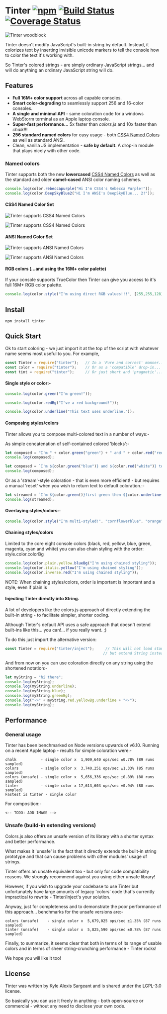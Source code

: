 # Tinter [![npm](https://img.shields.io/npm/v/tinter.svg)]() [![Build Status](https://travis-ci.org/kasargeant/tinter.svg?branch=master)](https://travis-ci.org/kasargeant/tinter)  [![Coverage Status](https://coveralls.io/repos/github/kasargeant/tinter/badge.svg?branch=master)](https://coveralls.io/github/kasargeant/tinter?branch=master)

![Tinter woodblock](/docs/img/woodblock_sharkhats.jpg "Attribution: https://www.flickr.com/photos/sharkhats/")

Tinter doesn't modify JavaScript's built-in string by default.  Instead, it colorizes text by inserting invisible unicode markers to tell the console how to color the text it's working with.

So Tinter's colored strings - are simply ordinary JavaScript strings... and will do anything an ordinary JavaScript string will do.

## Features

* **Full 16M+ color support** across all capable consoles.
* **Smart color-degrading** to seamlessly support 256 and 16-color consoles.
* **A single and minimal API** - same coloration code for a windows WebStorm terminal as an Apple laptop console. 
* **Super-fast performance...** 5x faster than *colors.js* and 10x faster than *chalk*!!!
* **256 standard named colors** for easy usage - both [CSS4 Named Colors](https://www.w3.org/TR/css-color-4/#named-colors) as well as standard ANSI. 
* Clean, vanilla JS implementation - **safe by default**.  A drop-in module that plays nicely with other code.


### Named colors

Tinter supports both the new **lowercased** [CSS4 Named Colors](https://www.w3.org/TR/css-color-4/#named-colors) as well as the standard and older **camel-cased** ANSI color naming schemes. 

```javascript
console.log(color.rebeccapurple("Hi I'm CSS4's Rebecca Purple!"));
console.log(color.DeepSkyBlue2("Hi I'm ANSI's DeepSkyBlue... 2!"));
```

#### CSS4 Named Color Set

![Tinter supports CSS4 Named Colors](/docs/img/tinter_css4_named_foreground_16M.png "Foreground colors")

![Tinter supports CSS4 Named Colors](/docs/img/tinter_css4_named_background_16M.png "Foreground colors")

#### ANSI Named Color Set

![Tinter supports ANSI Named Colors](/docs/img/tinter_ansi256_foreground_apple.png "Foreground colors")

![Tinter supports ANSI Named Colors](/docs/img/tinter_ansi256_background_apple.png "Foreground colors")

#### RGB colors (...and using the 16M+ color palette)
    
If your console supports TrueColor then Tinter can give you access to it's full 16M+ RGB color palette.

```javascript
console.log(color.style("I'm using direct RGB values!!!", [255,255,128], [192, 0, 55], "italic"));
```

## Install

    npm install tinter

## Quick Start

Ok to start coloring - we just import it at the top of the script with whatever name seems most useful to you.  For example,

```javascript
const Tinter = require("tinter");   // In a 'Pure and correct' manner...
const color = require("tinter");    // Or as a 'compatible' drop-in... :)
const tint = require("tinter");     // Or just short and 'pragmatic'...
```                         

#### Single style or color:-

```javascript
console.log(color.green("I'm green!"));

console.log(color.redBg("I've a red background!"));

console.log(color.underline("This text uses underline."));
```

#### Composing styles/colors

Tinter allows you to compose multi-colored text in a number of ways:-

As simple concatenation of self-contained colored 'blocks':-

```javascript
let composed = "I'm " + color.green("green") + " and " + color.red("red") + " together.";
console.log(composed);

let composed = `I'm ${color.green("blue")} and ${color.red("white")} together.`;
console.log(composed);
```

Or as a 'stream'-style coloration - that is even more efficient! - but requires a manual 'reset' when you wish to return text to default coloration.:-

```javascript
let streamed = `I'm ${color.green()}first green then ${color.underline()}with underline too${color.reset()} and then ${color.red()}red to the end.${color.reset()}`;
console.log(streamed);
```

#### Overlaying styles/colors:-

```javascript
console.log(color.style("I'm multi-styled!", "cornflowerblue", "orange", "italic"));
```

#### Chaining styles/colors

Limited to the core eight console colors (black, red, yellow, blue, green, magenta, cyan and white)
you can also chain styling with the order: style.color.colorBg

```javascript
console.log(color.plain.yellow.blueBg("I'm using chained styling"));
console.log(color.italic.yellow("I'm using chained styling"));
console.log(color.inverse.red("I'm using chained styling"));
```

NOTE: When chaining styles/colors, order is important is important and a style, even if plain is 

#### Injecting Tinter directly into String.

A lot of developers like the colors.js approach of directly extending the built-in string - to facilitate simpler, shorter coding.

Although Tinter's default API uses a safe approach that doesn't extend built-ins like this... you can!... if you really want. ;)

To do this just import the alternative version:

```javascript
const Tinter = require("tinter/inject");     // This will not load standard Tinter.
                                            // but extend String instead.
``` 
And from now on you can use coloration directly on any string using the shortened notation:-

```javascript
let myString = "hi there";
console.log(myString);
console.log(myString.underline);
console.log(myString.blue);
console.log(myString.greenBg);
console.log("->" + myString.red.yellowBg.underline + "<-");
console.log(myString);
``` 

## Performance

### General usage

Tinter has been benchmarked on Node versions upwards of v6.10.  Running on a recent Apple laptop - results for simple coloration were:-

    chalk           - single color x  1,909,640 ops/sec ±0.78% (89 runs sampled)
    colors          - single color x  3,740,251 ops/sec ±1.33% (85 runs sampled)
    colors (unsafe) - single color x  5,656,336 ops/sec ±0.89% (88 runs sampled)
    tinter          - single color x 17,613,603 ops/sec ±0.94% (88 runs sampled)
    Fastest is tinter - single color

For composition:-

    <-- TODO: ADD IMAGE -->

### Unsafe (build-in extending versions)

Colors.js also offers an unsafe version of its library with a shorter syntax and better performance.  

What makes it 'unsafe' is the fact that it directly extends the built-in string prototype and that can cause problems with other modules' usage of strings.

Tinter offers an unsafe equivalent too - but only for code compatibility reasons.  We strongly recommend against you using either unsafe library!  

However, if you wish to upgrade your codebase to use Tinter but unfortunately have large amounts of legacy 'colors' code that's currently impractical to rewrite - Tinter/Inject's your solution.  

Anyway, just for completeness and to demonstrate the poor performance of this approach... benchmarks for the unsafe versions are:-

    colors (unsafe)    - single color x  5,679,025 ops/sec ±1.35% (87 runs sampled)
    tinter (unsafe)    - single color x  5,825,590 ops/sec ±0.78% (87 runs sampled)

  
Finally, to summarize, it seems clear that both in terms of its range of usable colors and in terms of sheer string-crunching performance - Tinter rocks!

We hope you will like it too!

## License

Tinter was written by Kyle Alexis Sargeant and is shared under the LGPL-3.0 license.  

So basically you can use it freely in anything - both open-source or commercial - without any need to disclose your own code.
